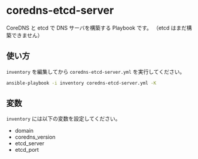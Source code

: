 # coredns-etcd-server

CoreDNS と etcd で DNS サーバを構築する Playbook です。
（etcd はまだ構築できません）

## 使い方

`inventory` を編集してから `coredns-etcd-server.yml` を実行してください。

```bash
ansible-playbook -i inventory coredns-etcd-server.yml -K
```

## 変数

`inventory` には以下の変数を設定してください。

- domain
- coredns_version
- etcd_server
- etcd_port
